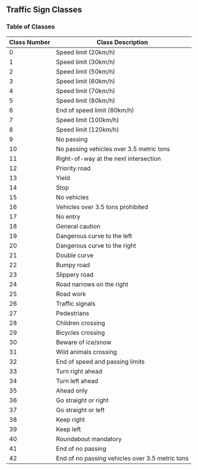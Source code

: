 ## Traffic Sign Classes

### Table of Classes
| Class Number | Class Description                               |
| ------------ | ----------------------------------------------- |
| 0            | Speed limit (20km/h)                            |
| 1            | Speed limit (30km/h)                            |
| 2            | Speed limit (50km/h)                            |
| 3            | Speed limit (60km/h)                            |
| 4            | Speed limit (70km/h)                            |
| 5            | Speed limit (80km/h)                            |  
| 6            | End of speed limit (80km/h)                     |
| 7            | Speed limit (100km/h)                           |
| 8            | Speed limit (120km/h)                           |
| 9            | No passing                                      |
| 10           | No passing vehicles over 3.5 metric tons        |
| 11           | Right-of-way at the next intersection           |
| 12           | Priority road                                   |
| 13           | Yield                                           |
| 14           | Stop                                            |
| 15           | No vehicles                                     |
| 16           | Vehicles over 3.5 tons prohibited               |
| 17           | No entry                                        |
| 18           | General caution                                 |
| 19           | Dangerous curve to the left                     |
| 20           | Dangerous curve to the right                    |
| 21           | Double curve                                    |
| 22           | Bumpy road                                      |
| 23           | Slippery road                                   |
| 24           | Road narrows on the right                       |
| 25           | Road work                                       |
| 26           | Traffic signals                                 |
| 27           | Pedestrians                                     |
| 28           | Children crossing                               |
| 29           | Bicycles crossing                               |
| 30           | Beware of ice/snow                              |
| 31           | Wild animals crossing                           |
| 32           | End of speed and passing limits                 |
| 33           | Turn right ahead                                |
| 34           | Turn left ahead                                 |
| 35           | Ahead only                                      |
| 36           | Go straight or right                            |
| 37           | Go straight or left                             |
| 38           | Keep right                                      |
| 39           | Keep left                                       |
| 40           | Roundabout mandatory                            |
| 41           | End of no passing                               |
| 42           | End of no passing vehicles over 3.5 metric tons |
